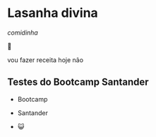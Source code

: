 # Lasanha divina



*comidinha*

:chicken:

vou fazer receita hoje não



## Testes do Bootcamp Santander 



- Bootcamp

- Santander

- :smiley_cat:

  

